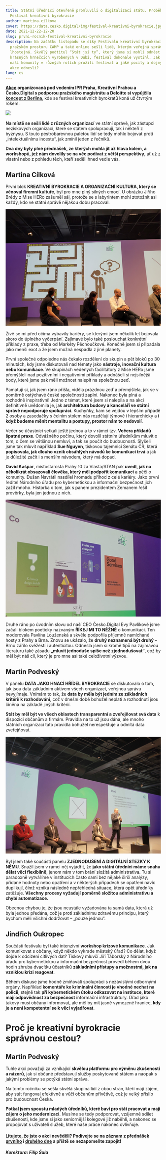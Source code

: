 ```yaml
---
title: Státní úředníci otevřeně promluvili o digitalizaci státu. Proběhl první
  Festival kreativní byrokracie
author: martina.cilkova
cover: https://data.cesko.digital/img/festival-kreativni-byrokracie.jpg
date: 2021-12-22-12-20
slug: prvni-rocnik-festival-kreativni-byrokracie
description: Na začátku listopadu se díky Festivalu kreativní byrokracie v
  pražském prostoru CAMP a také online sešli lidé, kterým veřejná správa není
  lhostejná. Skvělý podtitul “Stát jsi ty”, který jsme si mohli odnést na
  krásných hrnečcích vyrobených v Dubí, festival dokonale vystihl. Jak členové
  naší komunity v různých rolích prožili festival a jaké pocity a dojmy si z
  akce odnesli?
lang: cs
---
```

**[Akce](https://creativebureaucracy.cz/) organizovaná pod vedením IPR Praha, Kreativní Prahou a Česko.Digital s podporou pražského magistrátu a Deloitte si vypůjčila [koncept z Berlína](https://creativebureaucracy.org/)**, kde se festival kreativních byrokratů koná už čtvrtým rokem.

![](stát-si-ty.jpg)

**Na místě se sešli lidé z různých organizací** ve státní správě, jak zástupci neziskových organizací, které se státem spolupracují, tak i někteří z byznysu. S touto pestrobarevnou paletou lidí se tedy mohlo bojovat proti „intelektuálnímu incestu“, jak zmínil jeden z řečníků.

**Dva dny byly plné přednášek, ze kterých mohla jít až hlava kolem, a workshopů, jež nám dovolily se na věc podívat z větší perspektivy**, ať už z vlastní nebo z pohledu těch, kteří seděli hned vedle vás.

## Martina Cílková

První blok **KREATIVNÍ BYROKRACIE A ORGANIZAČNÍ KULTURA, který se věnoval firemní kultuře**, byl pro mne plný silných emocí. U obrázku Jiřího Brédy z Mise HERo zašuměl sál, protože se s labyrintem mohl ztotožnit asi každý, kdo ve státní správě nějakou dobu pracoval.

![](20211108_095027.jpg)

Živě se mi před očima vybavily bariéry, se kterými jsem několik let bojovala skoro do úplného vyčerpání. Zajímavé bylo také poslouchat konkrétní příklady z praxe, třeba od Markéty Pěchoučkové. Konečně jsem si připadala jako menší exot a že jsem možná nespadla z jiné planety.

První společné odpoledne nás čekalo rozdělení do skupin a pět bloků po 30 minutách, kdy jsme diskutovali nad tématy jako **nástroje, inovační kultura nebo komunikace**. Ve skupinách vedených facilitátory z Mise HERo jsme přemýšleli nad pozitivními i negativními příklady a odnášeli si nejsilnější body, které jsme pak měli možnost nalepit na společnou zeď.

Pamatuji si, jak jsem ráno přišla, viděla prázdnou zeď a přemýšlela, jak se v poměrně ostýchavé české společnosti zaplní. Nakonec byla plná a rozhodně inspirativní! Jedno z témat, které jsem si nalepila a na akci definitivně uvědomila je, jak **architektura budovy a kanceláří ve státní správě nepodporuje spolupráci**. Kuchyňky, kam se vejdou v lepším případě 2 osoby a zasedačky s čelním stolem nás rozdělují týmově i hierarchicky a **i když budeme měnit mentalitu a postupy, prostor nám to nedovolí**.

Večer se účastníci setkali ještě jednou a to v rámci tzv. **Večera příkladů špatné praxe**. Odvážného počinu, který dovolil státním úředníkům mluvit o tom, o čem se většinou nemluví, a tak se poučit do budoucnosti. Slyšeli jsme tak mluvit například **Sue Nguyen**, tiskovou tajemnici Senátu ČR, která **popisovala, jak dlouho vznik obsáhlých návodů ke komunikaci trvá** a jak je důležité začít i s menším návodem, který má dopad.

**David Kašpar**, místostarosta Prahy 10 za Vlasta/STAN pak **uvedl, jak na několikrát obsazovali člověka, který měl podpořit komunikaci** a péči o komunity. Dušan Navrátil nasdílel hromadu příhod z celé kariéry. Jako první ředitel Národního úřadu pro kybernetickou a informační bezpečnost jich zažil mnoho. Historka o tom, jak s panem prezidentem Zemanem řešil prověrky, byla jen jednou z nich.

![](festival-kreativni-byrokracie-prezentace.jpg)

Druhé ráno po úvodním slovu od naší CEO Česko.Digital Evy Pavlíkové jsme začali blokem poeticky nazvaným **ŘÍKEJ MI TO NĚŽNĚ** o komunikaci. Ten moderovala Pavlína Louženská a skvěle podpořila příjemně namíchané hosty z Prahy a Brna. Znovu se ukázalo, že **druhý neznamená být druhý** – Brno zářilo svěžestí i autenticitou. Odnesla jsem si kromě tipů na zajímavou literaturu také zásadu **„mluvit jednoduše spíše než zjednodušovat“**, což by měl být náš cíl, který je pro mne asi také celoživotní výzvou.

## Martin Podveský

V panelu **DATA JAKO HNACÍ HŘÍDEL BYROKRACIE** se diskutovalo o tom, jak jsou data základním aktivem všech organizací, veřejnou správu nevyjímaje. Vnímám to tak, že **data by měla být jedním ze základních kritérií k rozhodování**, což v dnešní době bohužel neplatí a rozhodnutí jsou činěna na základě jiných kritérií.

**Stát by měl být ve všech oblastech transparentní a zveřejňovat svá data** k dispozici občanům a firmám. Pravidla na to už jsou dána, ale mnoho státních organizací tato pravidla bohužel nerespektuje a odmítá data zveřejňovat.

![](prezentace-festival.png)

Byl jsem také součástí panelu **ZJEDNODUŠENÍ A DIGITÁLNÍ STEZKY K NĚMU**. Snažil jsem v rámci něj vyjádřit, že **jako státní úředníci máme snahu dělat věci flexibilně**, jenom nám v tom brání složitá administrativa. Tu si paradoxně vytváříme v institucích často sami bez nějaké širší analýzy, přidané hodnoty nebo opatření a v některých případech se opatření navíc duplikují, čímž vzniká následně nepřehledná situace, která opět úředníky zatěžuje. **Všechny procesy vyžadují poměrně složitou administrativu a chybí automatizace.** 

Obecnou chybou je, že jsou neustále vyžadována ta samá data, která už byla jednou předána, což je proti základnímu zdravému principu, který bychom měli všichni dodržovat – „pouze jednou“.

## Jindřich Oukropec

Součástí festivalu byl také intenzivní **workshop krizové komunikace**. Jak komunikovat s občany, když někdo vykrade městský úřad? Co dělat, když dojde k odcizení citlivých dat? Tiskový mluvčí Jiří Táborský z Národního úřadu pro kybernetickou a informační bezpečnost provedl během dvou hodin zhruba dvacítku účastníků **základními přístupy a možnostmi, jak na vzniklou krizi reagovat**.

Během diskuse jsme hodně zmiňovali spolupráci s nezávislými odbornými orgány. Například **komentáře ke kriminální činnosti je vhodné nechat na policii**, stejně tak **při kybernetickém útoku odkazovat na instituce, které mají odpovědnost za bezpečnost** informační infrastruktury. Úřad jako takový musí občany informovat, ale měl by mít jasně vymezené hranice, **kdy je a není kompetentní se k věci vyjadřovat**.

# Proč je kreativní byrokracie správnou cestou?

## Martin Podveský

Tuhle akci považuji za vznikající **skvělou platformu pro výměnu zkušeností a názorů**, jak si občané představují služby poskytované státem a naopak s jakými problémy se potýká státní správa.

Na tomto ročníku se sešla skvělá skupina lidí z obou stran, kteří mají zájem, aby stát fungoval efektivně a vůči občanům přívětivě, což je velký příslib pro budoucnost Česka.

**Potkal jsem spoustu mladých úředníků, které baví pro stát pracovat a mají zájem o jeho modernizaci.** Musíme se tedy podporovat, vzájemně sdílet zkušenosti, kde jsme si jako seniornější kolegové již naběhli, a nakonec se propojovat s uživateli služeb, které naše práce nakonec ovlivňuje.

#### Litujete, že jste o akci nevěděli? Podívejte se na záznam z přednášek [prvního](https://www.youtube.com/watch?v=yNylz_lFO3c&ab_channel=Kreativn%C3%ADPraha) i [druhého dne](https://www.youtube.com/watch?v=SQC2j4Y3EFA&ab_channel=Kreativn%C3%ADPraha) a příště se nezapomeňte zapojit!

##### *Korektura: Filip Šula*